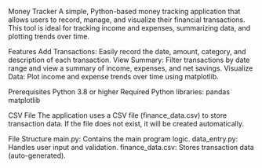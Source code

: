 Money Tracker
A simple, Python-based money tracking application that allows users to record, manage, and visualize their financial transactions. This tool is ideal for tracking income and expenses, summarizing data, and plotting trends over time.

Features
Add Transactions: Easily record the date, amount, category, and description of each transaction.
View Summary: Filter transactions by date range and view a summary of income, expenses, and net savings.
Visualize Data: Plot income and expense trends over time using matplotlib.

Prerequisites
Python 3.8 or higher
Required Python libraries:
pandas
matplotlib

CSV File
The application uses a CSV file (finance_data.csv) to store transaction data. If the file does not exist, it will be created automatically.

File Structure
main.py: Contains the main program logic.
data_entry.py: Handles user input and validation.
finance_data.csv: Stores transaction data (auto-generated).
